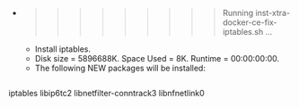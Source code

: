 * >>>>>>>>> Running inst-xtra-docker-ce-fix-iptables.sh ...
  * Install iptables.
  * Disk size = 5896688K. Space Used = 8K. Runtime = 00:00:00:00.
  * The following NEW packages will be installed:
  ```bash
iptables libip6tc2 libnetfilter-conntrack3 libnfnetlink0
  ```
